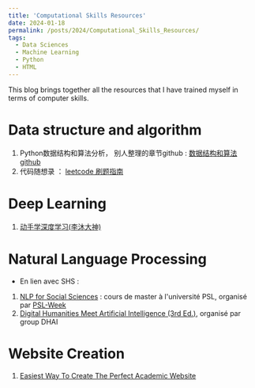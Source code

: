 ```yaml
---
title: 'Computational Skills Resources'
date: 2024-01-18
permalink: /posts/2024/Computational_Skills_Resources/  
tags:
  - Data Sciences
  - Machine Learning
  - Python
  - HTML
---
```

This blog brings together all the resources that I have trained myself in terms of computer skills. 

# Data structure and algorithm

1. Python数据结构和算法分析， 别人整理的章节github : [数据结构和算法 github](https://github.com/Lns-XueFeng/PyAlgorithm/tree/master)
2. 代码随想录 ： [leetcode 刷题指南](https://github.com/youngyangyang04/leetcode-master)

# Deep Learning
1. [动手学深度学习(李沐大神)](http://zh-v2.d2l.ai/)

Natural Language Processing
======
- En lien avec SHS : 
1. [NLP for Social Sciences](https://github.com/BenaventC/NLP_lecture_PSLWeek) : cours de master à l'université PSL, organisé par [PSL-Week](https://psl-week.psl.eu/LISTE-DES-PSL-WEEKS.php)
2. [Digital Humanities Meet Artificial Intelligence (3rd Ed.)](https://data-psl.github.io/intensive-week-dhai-nov-2022/), organisé par group DHAI

Website Creation
======
1. [Easiest Way To Create The Perfect Academic Website](https://link-url-here.org](https://www.youtube.com/watch?v=8lJhXJCUYCc&t=300s)https://www.youtube.com/watch?v=8lJhXJCUYCc&t=300s)
